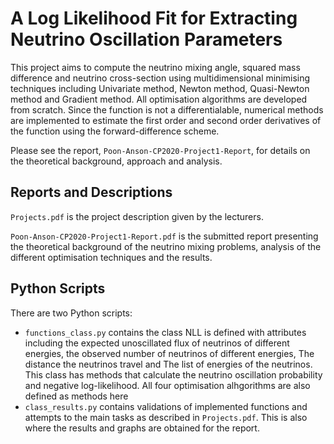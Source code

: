 # A Log Likelihood Fit for Extracting Neutrino Oscillation Parameters

This project aims to compute the neutrino mixing angle, squared mass difference and neutrino cross-section using multidimensional minimising techniques including Univariate method, Newton method, Quasi-Newton method and Gradient  method. All optimisation algorithms are developed from scratch. Since the function is not a differentialable, numerical methods are implemented to estimate the first order and second order derivatives of the function using the forward-difference scheme.

Please see the report, `Poon-Anson-CP2020-Project1-Report`, for details on the theoretical background, approach and analysis.

## Reports and Descriptions
`Projects.pdf` is the project description given by the lecturers.

`Poon-Anson-CP2020-Project1-Report.pdf` is the submitted report presenting the theoretical background of the neutrino mixing problems, analysis of the different optimisation techniques and the results.

## Python Scripts

There are two Python scripts:
- `functions_class.py` contains the class NLL is defined with attributes including the expected unoscillated flux of neutrinos of different energies, the observed number of neutrinos of different energies, The distance the neutrinos travel and The list of energies of the neutrinos. This class has methods that calculate the neutrino oscillation probability and negative log-likelihood. All four optimisation alhgorithms are also defined as methods here
- `class_results.py` contains validations of implemented functions and attempts to the main tasks as described in `Projects.pdf`. This is also where the results and graphs are obtained for the report.



